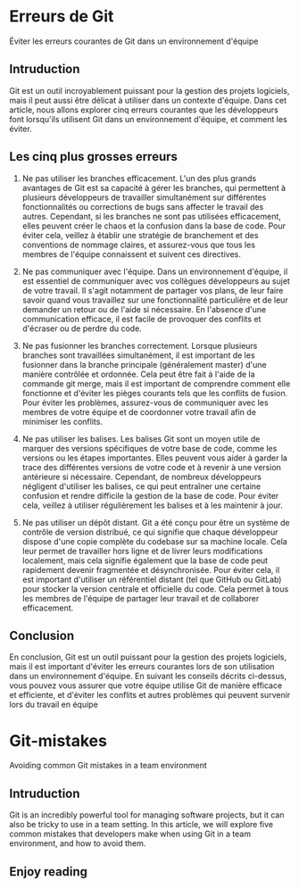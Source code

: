 # Erreurs de Git

Éviter les erreurs courantes de Git dans un environnement d'équipe

## Intruduction

Git est un outil incroyablement puissant pour la gestion des projets logiciels, mais il peut aussi être délicat à utiliser dans un contexte d'équipe. Dans cet article, nous allons explorer cinq erreurs courantes que les développeurs font lorsqu'ils utilisent Git dans un environnement d'équipe, et comment les éviter.

## Les cinq plus grosses erreurs

1. Ne pas utiliser les branches efficacement.
L'un des plus grands avantages de Git est sa capacité à gérer les branches, qui permettent à plusieurs développeurs de travailler simultanément sur différentes fonctionnalités ou corrections de bugs sans affecter le travail des autres. Cependant, si les branches ne sont pas utilisées efficacement, elles peuvent créer le chaos et la confusion dans la base de code. Pour éviter cela, veillez à établir une stratégie de branchement et des conventions de nommage claires, et assurez-vous que tous les membres de l'équipe connaissent et suivent ces directives.

2. Ne pas communiquer avec l'équipe.
Dans un environnement d'équipe, il est essentiel de communiquer avec vos collègues développeurs au sujet de votre travail. Il s'agit notamment de partager vos plans, de leur faire savoir quand vous travaillez sur une fonctionnalité particulière et de leur demander un retour ou de l'aide si nécessaire. En l'absence d'une communication efficace, il est facile de provoquer des conflits et d'écraser ou de perdre du code.

3. Ne pas fusionner les branches correctement.
Lorsque plusieurs branches sont travaillées simultanément, il est important de les fusionner dans la branche principale (généralement master) d'une manière contrôlée et ordonnée. Cela peut être fait à l'aide de la commande git merge, mais il est important de comprendre comment elle fonctionne et d'éviter les pièges courants tels que les conflits de fusion. Pour éviter les problèmes, assurez-vous de communiquer avec les membres de votre équipe et de coordonner votre travail afin de minimiser les conflits.

4. Ne pas utiliser les balises.
Les balises Git sont un moyen utile de marquer des versions spécifiques de votre base de code, comme les versions ou les étapes importantes. Elles peuvent vous aider à garder la trace des différentes versions de votre code et à revenir à une version antérieure si nécessaire. Cependant, de nombreux développeurs négligent d'utiliser les balises, ce qui peut entraîner une certaine confusion et rendre difficile la gestion de la base de code. Pour éviter cela, veillez à utiliser régulièrement les balises et à les maintenir à jour.

5. Ne pas utiliser un dépôt distant.
Git a été conçu pour être un système de contrôle de version distribué, ce qui signifie que chaque développeur dispose d'une copie complète du codebase sur sa machine locale. Cela leur permet de travailler hors ligne et de livrer leurs modifications localement, mais cela signifie également que la base de code peut rapidement devenir fragmentée et désynchronisée. Pour éviter cela, il est important d'utiliser un référentiel distant (tel que GitHub ou GitLab) pour stocker la version centrale et officielle du code. Cela permet à tous les membres de l'équipe de partager leur travail et de collaborer efficacement.

## Conclusion
En conclusion, Git est un outil puissant pour la gestion des projets logiciels, mais il est important d'éviter les erreurs courantes lors de son utilisation dans un environnement d'équipe. En suivant les conseils décrits ci-dessus, vous pouvez vous assurer que votre équipe utilise Git de manière efficace et efficiente, et d'éviter les conflits et autres problèmes qui peuvent survenir lors du travail en équipe


# Git-mistakes
Avoiding common Git mistakes in a team environment
## Intruduction
Git is an incredibly powerful tool for managing software projects, but it can also be tricky to use in a team setting. In this article, we will explore five common mistakes that developers make when using Git in a team environment, and how to avoid them.

## Enjoy reading
